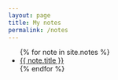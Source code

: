 ```yaml
---
layout: page
title: My notes
permalink: /notes
---
```


<div class="papers">
    <ul>
        {% for note in site.notes %}
        <li><a href="{{ note.url }}">{{ note.title }}</a></li>
        {% endfor %}
    </ul>
</div>
